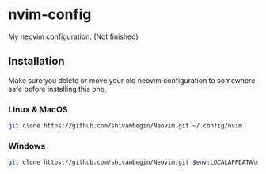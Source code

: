 # nvim-config

My neovim configuration. (Not finished)

## Installation

Make sure you delete or move your old neovim configuration to somewhere safe before installing this one.

### Linux & MacOS

```bash
git clone https://github.com/shivambegin/Neovim.git ~/.config/nvim
```

### Windows

```bash
git clone https://github.com/shivambegin/Neovim.git $env:LOCALAPPDATA\nvim
```

